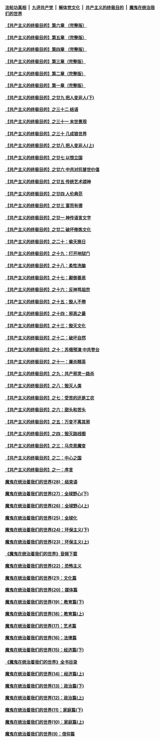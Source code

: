 ####  [法轮功真相](../../../../basic/blob/master/README.md?t=07071031) &nbsp;|&nbsp; [九评共产党](../../../../9ping.md/blob/master/README.md?t=07071031) &nbsp;|&nbsp; [解体党文化](../../../../jtdwh.md/blob/master/README.md?t=07071031)  &nbsp;|&nbsp; [共产主义的终极目的](../../../../gczydzjmd.md/blob/master/README.md?t=07071031) &nbsp;|&nbsp; [魔鬼在统治我们的世界](../../../../mgztzwmdsj.md/blob/master/README.md?t=07071031) 

#### [【共产主义的终极目的】第六章 （完整版）](../pages/nsc422/n11428913.md?t=07071031) 

#### [【共产主义的终极目的】第五章 （完整版）](../pages/nsc422/n11428912.md?t=07071031) 

#### [【共产主义的终极目的】第四章 （完整版）](../pages/nsc422/n11428907.md?t=07071031) 

#### [【共产主义的终极目的】第三章（完整版）](../pages/nsc422/n11428848.md?t=07071031) 

#### [【共产主义的终极目的】第二章（完整版）](../pages/nsc422/n11428831.md?t=07071031) 

#### [【共产主义的终极目的】第一章（完整版）](../pages/nsc422/n11417651.md?t=07071031) 

#### [【共产主义的终极目的】之廿九 把人变非人(下)](../pages/nsc422/n11344140.md?t=07071031) 

#### [【共产主义的终极目的】之三十二 结语](../pages/nsc422/n11360535.md?t=07071031) 

#### [【共产主义的终极目的】之三十一 末世景观](../pages/nsc422/n11351129.md?t=07071031) 

#### [【共产主义的终极目的】之三十 几成狼世界](../pages/nsc422/n11348280.md?t=07071031) 

#### [【共产主义的终极目的】之廿八 把人变非人(上)](../pages/nsc422/n11340492.md?t=07071031) 

#### [【共产主义的终极目的】之廿七 以恨立国](../pages/nsc422/n11336944.md?t=07071031) 

#### [【共产主义的终极目的】之廿六 中共对抗普世价值](../pages/nsc422/n11324785.md?t=07071031) 

#### [【共产主义的终极目的】之廿五 传统艺术颂神](../pages/nsc422/n11296396.md?t=07071031) 

#### [【共产主义的终极目的】之廿四 人伦典范](../pages/nsc422/n11296397.md?t=07071031) 

#### [【共产主义的终极目的】之廿三 富而有德](../pages/nsc422/n11283598.md?t=07071031) 

#### [【共产主义的终极目的】之廿一 神传语言文字](../pages/nsc422/n11263265.md?t=07071031) 

#### [【共产主义的终极目的】之廿二 破坏修炼文化](../pages/nsc422/n11245728.md?t=07071031) 

#### [【共产主义的终极目的】之二十：偷天换日](../pages/nsc422/n11238846.md?t=07071031) 

#### [【共产主义的终极目的】之十九：打开地狱门](../pages/nsc422/n11206376.md?t=07071031) 

#### [【共产主义的终极目的】之十八：柔性洗脑](../pages/nsc422/n11199994.md?t=07071031) 

#### [【共产主义的终极目的】之十七：颠倒善恶](../pages/nsc422/n11179782.md?t=07071031) 

#### [【共产主义的终极目的】之十六：反神骂祖宗](../pages/nsc422/n11166798.md?t=07071031) 

#### [【共产主义的终极目的】之十五：毁人不倦](../pages/nsc422/n11166792.md?t=07071031) 

#### [【共产主义的终极目的】之十四：邪恶之最](../pages/nsc422/n11150249.md?t=07071031) 

#### [【共产主义的终极目的】之十三：毁灭文化](../pages/nsc422/n11135227.md?t=07071031) 

#### [【共产主义的终极目的】之十二：破坏自然](../pages/nsc422/n11135214.md?t=07071031) 

#### [【共产主义的终极目的】之十：苏俄预演 中共登台](../pages/nsc422/n11118424.md?t=07071031) 

#### [【共产主义的终极目的】之十一：屠杀精英](../pages/nsc422/n11118442.md?t=07071031) 

#### [【共产主义的终极目的】之九：共产邪灵一路杀](../pages/nsc422/n11114139.md?t=07071031) 

#### [【共产主义的终极目的】之八：毁灭人类](../pages/nsc422/n11108503.md?t=07071031) 

#### [【共产主义的终极目的】之七：受苦的还是工农](../pages/nsc422/n11101809.md?t=07071031) 

#### [【共产主义的终极目的】之六：甜头和苦头](../pages/nsc422/n11096971.md?t=07071031) 

#### [【共产主义的终极目的】之五：万变不离其邪](../pages/nsc422/n11091285.md?t=07071031) 

#### [【共产主义的终极目的】之四：毁灭路线图](../pages/nsc422/n11086284.md?t=07071031) 

#### [【共产主义的终极目的】之三：马克思魔变](../pages/nsc422/n11061941.md?t=07071031) 

#### [【共产主义的终极目的】之二：中心之国](../pages/nsc422/n11047728.md?t=07071031) 

#### [【共产主义的终极目的】之一：序言](../pages/nsc422/n11086077.md?t=07071031) 

#### [魔鬼在统治着我们的世界(28)：结束语](../pages/nsc422/n10936246.md?t=07071031) 

#### [魔鬼在统治着我们的世界(27)：全球野心(下)](../pages/nsc422/n10928319.md?t=07071031) 

#### [魔鬼在统治着我们的世界(26)：全球野心(上)](../pages/nsc422/n10900318.md?t=07071031) 

#### [魔鬼在统治着我们的世界(25)：全球化](../pages/nsc422/n10788205.md?t=07071031) 

#### [魔鬼在统治着我们的世界(24)：环保主义(下)](../pages/nsc422/n10695307.md?t=07071031) 

#### [魔鬼在统治着我们的世界(23)：环保主义(上)](../pages/nsc422/n10688613.md?t=07071031) 

#### [《魔鬼在统治着我们的世界》音频下载](../pages/nsc422/n10635553.md?t=07071031) 

#### [魔鬼在统治着我们的世界(22)：恐怖主义](../pages/nsc422/n10614727.md?t=07071031) 

#### [魔鬼在统治着我们的世界(21)：文化篇](../pages/nsc422/n10597706.md?t=07071031) 

#### [魔鬼在统治着我们的世界(20)：媒体篇](../pages/nsc422/n10586579.md?t=07071031) 

#### [魔鬼在统治着我们的世界(19)：教育篇(下)](../pages/nsc422/n10564808.md?t=07071031) 

#### [魔鬼在统治着我们的世界(18)：教育篇(上)](../pages/nsc422/n10526970.md?t=07071031) 

#### [魔鬼在统治着我们的世界(17)：艺术篇](../pages/nsc422/n10499093.md?t=07071031) 

#### [魔鬼在统治着我们的世界(16)：法律篇](../pages/nsc422/n10485969.md?t=07071031) 

#### [魔鬼在统治着我们的世界(15)：经济篇(下)](../pages/nsc422/n10469975.md?t=07071031) 

#### [《魔鬼在统治着我们的世界》全书目录](../pages/nsc422/n10464261.md?t=07071031) 

#### [魔鬼在统治着我们的世界(14)：经济篇(上)](../pages/nsc422/n10457370.md?t=07071031) 

#### [魔鬼在统治着我们的世界(13)：政治篇(下)](../pages/nsc422/n10448270.md?t=07071031) 

#### [魔鬼在统治着我们的世界(12)：政治篇(上)](../pages/nsc422/n10444576.md?t=07071031) 

#### [魔鬼在统治着我们的世界(11)：家庭篇(下)](../pages/nsc422/n10440961.md?t=07071031) 

#### [魔鬼在统治着我们的世界(10)：家庭篇(上)](../pages/nsc422/n10435448.md?t=07071031) 

#### [魔鬼在统治着我们的世界(9)：信仰篇](../pages/nsc422/n10432159.md?t=07071031) 


